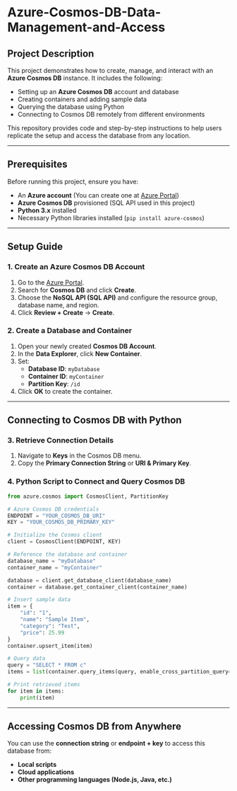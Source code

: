 # Azure-Cosmos-DB-Data-Management-and-Access

## **Project Description**  
This project demonstrates how to create, manage, and interact with an **Azure Cosmos DB** instance. It includes the following:  
- Setting up an **Azure Cosmos DB** account and database  
- Creating containers and adding sample data  
- Querying the database using Python  
- Connecting to Cosmos DB remotely from different environments  

This repository provides code and step-by-step instructions to help users replicate the setup and access the database from any location.  

---

## **Prerequisites**  
Before running this project, ensure you have:  
- An **Azure account** (You can create one at [Azure Portal](https://portal.azure.com/))  
- **Azure Cosmos DB** provisioned (SQL API used in this project)  
- **Python 3.x** installed  
- Necessary Python libraries installed (`pip install azure-cosmos`)  

---

## **Setup Guide**  

### **1. Create an Azure Cosmos DB Account**  
1. Go to the [Azure Portal](https://portal.azure.com/).  
2. Search for **Cosmos DB** and click **Create**.  
3. Choose the **NoSQL API (SQL API)** and configure the resource group, database name, and region.  
4. Click **Review + Create** → **Create**.  

### **2. Create a Database and Container**  
1. Open your newly created **Cosmos DB Account**.  
2. In the **Data Explorer**, click **New Container**.  
3. Set:  
   - **Database ID**: `myDatabase`  
   - **Container ID**: `myContainer`  
   - **Partition Key**: `/id`  
4. Click **OK** to create the container.  

---

## **Connecting to Cosmos DB with Python**  

### **3. Retrieve Connection Details**  
1. Navigate to **Keys** in the Cosmos DB menu.  
2. Copy the **Primary Connection String** or **URI & Primary Key**.  

### **4. Python Script to Connect and Query Cosmos DB**  

```python
from azure.cosmos import CosmosClient, PartitionKey

# Azure Cosmos DB credentials
ENDPOINT = "YOUR_COSMOS_DB_URI"
KEY = "YOUR_COSMOS_DB_PRIMARY_KEY"

# Initialize the Cosmos client
client = CosmosClient(ENDPOINT, KEY)

# Reference the database and container
database_name = "myDatabase"
container_name = "myContainer"

database = client.get_database_client(database_name)
container = database.get_container_client(container_name)

# Insert sample data
item = {
    "id": "1",
    "name": "Sample Item",
    "category": "Test",
    "price": 25.99
}
container.upsert_item(item)

# Query data
query = "SELECT * FROM c"
items = list(container.query_items(query, enable_cross_partition_query=True))

# Print retrieved items
for item in items:
    print(item)
```

---



## **Accessing Cosmos DB from Anywhere**  
You can use the **connection string** or **endpoint + key** to access this database from:  
- **Local scripts**  
- **Cloud applications**  
- **Other programming languages (Node.js, Java, etc.)**  




